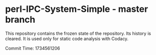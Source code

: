 # perl-IPC-System-Simple - master branch

This repository contains the frozen state of the repository.
Its history is cleared. It is used only for static code
analysis with Codacy.

Commit Time: 1734561206